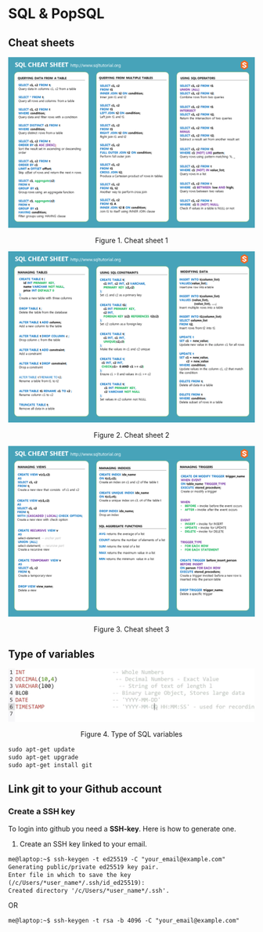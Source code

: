 # SQL & PopSQL

## Cheat sheets 

<p align="center"><img src="https://github.com/jcmeunier77code/My_cheat_sheets/blob/master/07.%20SQL/SQL-Cheet-Sheet-1.png"></p>
<p align="center" font-size="20px">Figure 1. Cheat sheet 1</p>

<p align="center"><img src="https://github.com/jcmeunier77code/My_cheat_sheets/blob/master/07.%20SQL/SQL-Cheat-Sheet-2.png"></p>
<p align="center" font-size="20px">Figure 2. Cheat sheet 2</p>

<p align="center"><img src="https://github.com/jcmeunier77code/My_cheat_sheets/blob/master/07.%20SQL/SQL-Cheat-Sheet-3.png"></p>
<p align="center" font-size="20px">Figure 3. Cheat sheet 3</p>


## Type of variables 

<p align="center"><img src="https://github.com/jcmeunier77code/My_cheat_sheets/blob/master/img/sql_var.png"></p>
<p align="center" font-size="20px">Figure 4. Type of SQL variables</p>


```Shell 
sudo apt-get update
sudo apt-get upgrade
sudo apt-get install git
```

## Link git to your Github account

### Create a SSH key
To login into github you need a **SSH-key**. Here is how to generate one.

1. Create an SSH key linked to your email.

```console
me@laptop:~$ ssh-keygen -t ed25519 -C "your_email@example.com"
Generating public/private ed25519 key pair.
Enter file in which to save the key (/c/Users/*user_name*/.ssh/id_ed25519):
Created directory '/c/Users/*user_name*/.ssh'.
```
OR
```console
me@laptop:~$ ssh-keygen -t rsa -b 4096 -C "your_email@example.com"
```

